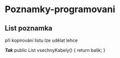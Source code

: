 # Poznamky-programovani

## List poznamka

při kopírování listu lze udělat lehce

**_Tak_** public List<SitovyKabel> vsechnyKabely() {
            return balik;
             }

    
    
